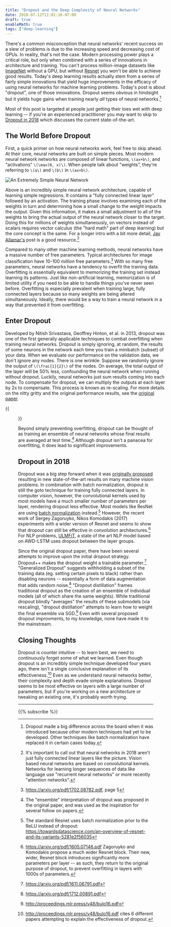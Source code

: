 ```yaml
---
title: "Dropout and the Deep Complexity of Neural Networks"
date: 2018-07-12T11:01:16-07:00
draft: true
enableMath: true
tags: ["deep-learning"]
---
```

There's a common misconception that neural networks' recent success on a slew of problems is due to the increasing speed and decreasing cost of GPUs. In reality, that's not the case. Modern processing power plays a critical role, but only when combined with a series of innovations in architecture and training. You can't process million-image datasets like [ImageNet](www.imagenet.org) without a GPU, but without [Resnet](https://arxiv.org/abs/1512.03385) you won't be able to achieve good results. Today's deep learning results actually stem from a series of fairly simple innovations that yield huge improvements in the efficacy of using neural networks for machine learning problems. Today's post is about "dropout", one of those innovations. Dropout seems obvious in hindsight but it yields huge gains when training nearly _all_ types of neural networks.[^itdid]

Most of this post is targeted at people just getting their toes wet with deep learning -- if you're an experienced practitioner you may want to skip to [Dropout in 2018](#dropout-in-2018) which discusses the current state-of-the-art.

## The World Before Dropout
First, a quick primer on how neural networks work, feel free to skip ahead. At their core, neural networks are built on simple pieces. Most modern neural network networks are composed of linear functions, `\(ax+b\)`, and "activations" `\(\max(0, x)\)`. When people talk about "weights", they're referring to `\(a\)` and `\(b\)` in `\(ax+b\)`. 

![An Extremely Simple Neural Network](/images/basic-net.svg)

Above is an incredibly simple neural network architecture, capable of learning simple regressions. It contains a "fully connected linear layer" followed by an activation. The training phase involves examining each of the weights in turn and determining how a small change to the weight impacts the output. Given this information, it makes a small adjustment to all of the weights to bring the actual output of the neural network closer to the target. Doing this for millions of weights simultaneously, on vectors instead of scalars requires vector calculus (the "hard math" part of deep learning) but the core concept is the same. For a longer intro with a bit more detail, [Jay Allamar's](http://jalammar.github.io/visual-interactive-guide-basics-neural-networks/) post is a good resource.[^notjustlinear]
 
Compared to many other machine learning methods, neural networks have a massive number of free parameters. Typical architectures for image classification have 10-100 _million_ free parameters.[^freeparams] With so many free parameters, neural networks have a tendency to overfit the training data. Overfitting is essentially equivalent to memorizing the training set instead learning its patterns. Just like non-artificial learning, memorization is of limited utility if you need to be able to handle things you've never seen before. Overfitting is especially prevalent when training large, fully connected layers because so many weights are being altered simultaneously. Ideally, there would be a way to train a neural network in a way that prevented it from overfitting.

## Enter Dropout
Developed by Nitish Srivastava, Geoffrey Hinton, et al. in 2013, dropout was one of the first generally applicable techniques to combat overfitting when training neural networks. Dropout is simply ignoring, at random, the results of some neurons in the network each time you train a minibatch (subset) of your data. When we evaluate our performance on the validation data, we don't ignore any nodes. There is one wrinkle: Suppose we randomly ignore the output of `\(\frac{1}{2}\)` of the nodes. On average, the total output of the layer will be 50% less, confounding the neural network when running without dropout. Luckily, neural networks just sum results coming into each node. To compensate for dropout, we can multiply the outputs at each layer by 2x to compensate. This process is known as re-scaling. For more details on the nitty gritty and the original performance results, see the [original paper](https://www.cs.toronto.edu/~hinton/absps/JMLRdropout.pdf).

{{<figure src="/images/standard-vs-dropout.png" attr="Image from Srivastava et al 2014" attrlink="" >}}

Beyond simply preventing overfitting, dropout can be thought of as training an ensemble of neural networks whose final results are averaged at test time.[^ensemble]
Although dropout isn't a panacea for overfitting, it does lead to significant improvements.

## Dropout in 2018
Dropout was a big step forward when it was [originally proposed](http://jmlr.org/papers/volume15/srivastava14a/srivastava14a.pdf) resulting in new state-of-the-art results on many machine vision problems. In combination with batch normalization, dropout is still the goto technique for training fully connected layers. In computer vision, however, the convolutional kernels used by most models have a much smaller number of parameters per layer, rendering dropout less effective. Most models like ResNet are using [batch normalization](https://towardsdatascience.com/batch-normalization-in-neural-networks-1ac91516821c) instead.[^resnet] However, the recent work of Sergey Zagoruyko, Nikos Komodakis (2017) experiments with a wider version of Resnet and seems to show that dropout can still be effective in convolution architectures.[^stilldropout] For NLP problems, [ULMFiT](https://arxiv.org/abs/1512.03385), a state of the art NLP model based on AWD-LSTM uses dropout between the layer groups. 

Since the original dropout paper, there have been several attempts to improve upon the initial dropout strategy. Dropout++ makes the dropout weight a trainable parameter.[^dropout++] "Generalized Dropout" suggests withholding a subset of the training data (eg. setting certain pixels to black) rather than disabling neurons -- essentially a form of data augmentation that adds random noise.[^generalizeddropout] "Dropout distillation" frames traditional dropout as the creation of an ensemble of individual models (all of which share the same weights). While traditional dropout blindly "averages" the results of these submodels (via rescaling), "dropout distillation" attempts to learn how to weight the final ensemble via SGD.[^distill] Even with several proposed dropout improvments, to my knowledge, none have made it to the mainstream.

## Closing Thoughts
Dropout is counter intuitive -- to learn best, we need to continuously forget some of what we learned. Even though dropout is an incredibly simple technique developed four years ago, there isn't a single conclusive explanation of its effectiveness.[^effect] Even as we understand neural networks better, their complexity and depth evade simple explanations. Dropout seems to be most effective on layers with a large number of parameters, but if you're working on a new architecture or tweaking an existing one, it's probably worth trying.

***
{{% subscribe %}}


[^stilldropout]: https://arxiv.org/pdf/1605.07146.pdf Zagoruyko and Komodakis propose a much wider Resnet block. Their new, wider, Resnet block introduces significantly more parameters per layer -- as such, they return to the original purpose of dropout, to prevent overfitting in layers with 1000s of parameters. 

[^resnet]: The standard Resnet uses batch normalization prior to the ReLU instead of dropout: https://towardsdatascience.com/an-overview-of-resnet-and-its-variants-5281e2f56035

[^notjustlinear]: It's important to call out that neural networks in 2018 aren't just fully connected linear layers like the picture. Vision based neural networks are based on convolutional kernels. Networks for learning longer sequences of data like language use "recurrent neural networks" or more recently "attention networks".

[^itdid]: Dropout made a big difference across the board when it was introduced because other modern techniques had yet to be developed. Other techniques like batch normalization have replaced it in certain cases today.

[^freeparams]: https://arxiv.org/pdf/1702.08782.pdf, page 5

[^dropout++]: https://arxiv.org/pdf/1611.06791.pdf

[^generalizeddropout]: https://arxiv.org/pdf/1712.00891.pdf

[^ensemble]: The "ensemble" interpretation of dropout was proposed in the original paper, and was used as the inspiration for several follow on papers.

[^distill]: http://proceedings.mlr.press/v48/bulo16.pdf

[^effect]: http://proceedings.mlr.press/v48/bulo16.pdf cites 6 different papers attempting to explain the effectiveness of dropout.
